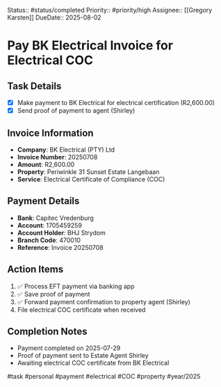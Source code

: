 Status:: #status/completed
Priority:: #priority/high
Assignee:: [[Gregory Karsten]]
DueDate:: 2025-08-02

# Pay BK Electrical Invoice for Electrical COC

## Task Details
- [x] Make payment to BK Electrical for electrical certification (R2,600.00)
- [x] Send proof of payment to agent (Shirley)

## Invoice Information
- **Company**: BK Electrical (PTY) Ltd
- **Invoice Number**: 20250708
- **Amount**: R2,600.00
- **Property**: Periwinkle 31 Sunset Estate Langebaan
- **Service**: Electrical Certificate of Compliance (COC)

## Payment Details
- **Bank**: Capitec Vredenburg
- **Account**: 1705459259
- **Account Holder**: BHJ Strydom
- **Branch Code**: 470010
- **Reference**: Invoice 20250708

## Action Items
1. ✅ Process EFT payment via banking app
2. ✅ Save proof of payment
3. ✅ Forward payment confirmation to property agent (Shirley)
4. File electrical COC certificate when received

## Completion Notes
- Payment completed on 2025-07-29
- Proof of payment sent to Estate Agent Shirley
- Awaiting electrical COC certificate from BK Electrical

#task #personal #payment #electrical #COC #property #year/2025